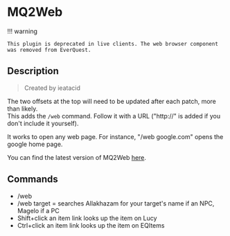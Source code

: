 # MQ2Web

!!! warning

    This plugin is deprecated in live clients. The web browser component was removed from EverQuest.


## Description

> Created by ieatacid

The two offsets at the top will need to be updated after each patch, more than likely.  
This adds the `/web` command. Follow it with a URL ("http://" is added if you don't include it yourself).

It works to open any web page. For instance, "/web google.com" opens the google home page.

You can find the latest version of MQ2Web [here](https://macroquest.org/phpBB3/viewtopic.php?f=50&t=15101).


## Commands

* /web
* /web target = searches Allakhazam for your target's name if an NPC, Magelo if a PC
* Shift+click an item link looks up the item on Lucy
* Ctrl+click an item link looks up the item on EQItems
